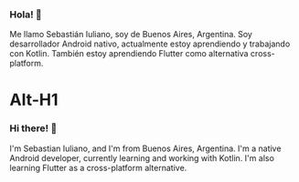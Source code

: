 ### Hola! 👋
Me llamo Sebastián Iuliano, soy de Buenos Aires, Argentina.
Soy desarrollador Android nativo, actualmente estoy aprendiendo y trabajando con Kotlin. También estoy aprendiendo Flutter como alternativa cross-platform.

Alt-H1
=====

### Hi there! 👋
I'm Sebastian Iuliano, and I'm from Buenos Aires, Argentina.
I'm a native Android developer, currently learning and working with Kotlin. I'm also learning Flutter as a cross-platform alternative.
